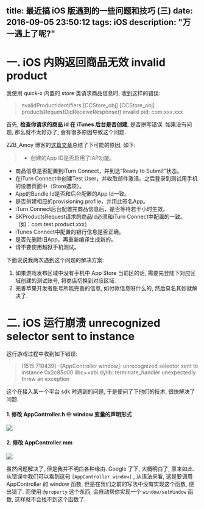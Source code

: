 title: 最近搞 iOS 版遇到的一些问题和技巧 (三)
date: 2016-09-05 23:50:12
tags: iOS
description: "万一遇上了呢?"
---


# 一. iOS 内购返回商品无效 invalid product

我使用 quick-x 内置的 store 类请求商品信息时, 收到这样的错误:

> nvalidProductIdentifiers [CCStore_obj] 
[CCStore_obj] productsRequestDidReceiveResponse() invalid pid: com.xxx.xxx

首先, **检查你请求的商品 id 在 iTunes 后台是否创建**, 是否拼写错误. 如果没有问题, 那么就不太好办了, 会有很多原因导致这个问题.

ZZB_Amoy 博客的[这篇文章][1]总结了下可能的原因, 如下:

>+ 创建的App ID是否启用了IAP功能。
+ 商品信息是否配置到iTurn Connect，并到达“Ready to Submit”状态。
+ 在iTurn Connect中创建Test User，并收取邮件激活。之后登录到测试用手机的设置页面中（Store选项）。
+ App的Bundle Id是否和后台配置的App Id一致。
+ 是否创建相应的provisioning profile，并用此签名App。
+ iTurn Connect后台配置完商品信息后，是否等待若干小时生效。
+ SKProductsRequest请求的商品Id必须和iTurn Connect中配置的一致。（如：com.test.product.xxx）
+ iTunes Connect中配置的银行信息是否正确。
+ 是否先删除旧App，再重新编译生成新的。
+ 请不要使用越狱手机测试。

下面说说我两次遇到这个问题的解决方案:

1. 如果游戏发布区域中没有手机中 App Store 当前区的话, 需要先登陆下对应区域创建的测试账号, 将商店切换到对应区域.
2. 完善苹果开发者账号所能完善的信息, 如付款信息呀什么的, 然后莫名其妙就解决了.


# 二. iOS 运行崩溃 unrecognized selector sent to instance

运行游戏过程中收到如下错误:

> [1515:710439] -[AppController window]: unrecognized selector sent to instance 0x2c85c00
libc++abi.dylib: terminate_handler unexpectedly threw an exception

这个在接入某一个平台 sdk 时遇到的问题, 于是便问了下他们的技术, 很快解决了问题. 

#### 1. 修改 AppController.h 中 window 变量的声明形式

![][2]

#### 2. 修改 AppController.mm

![][3]

虽然问题解决了, 但是我并不明白各种缘由. Google 了下, 大概明白了, 原来如此. 从错误中我们可以看到这句 `[AppController window]` , 从语法来看, 这是要调用 AppController 的 window 函数, 但是在我们之前的写法中没有实现这个函数, 便出错了. 而使用 `@property` 这个东西, 会自动帮你实现一个 `window/setWindow` 函数, 这样就不会找不到这个函数了.



[1]: http://blog.sina.com.cn/s/blog_a6a46b330101dgju.html
[2]: http://ww2.sinaimg.cn/large/7f870d23gw1f7j62j0mfuj20dw02n3yy.jpg
[3]: http://ww2.sinaimg.cn/large/7f870d23gw1f7j665yyacj207901zq32.jpg

